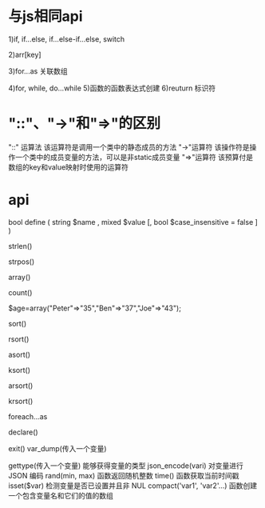 # 与js相同api
1)if, if...else, if...else-if...else, switch
<!-- 流程控制 -->
2)arr[key]
<!-- 数组访问 -->
3)for...as 关联数组
<!-- 遍历关联数组 -->
4)for, while, do...while
5)函数的函数表达式创建
6)reuturn 标识符

# "::"、"->"和"=>"的区别
"::" 运算法
该运算符是调用一个类中的静态成员的方法
"->"运算符
该操作符是操作一个类中的成员变量的方法，可以是非static成员变量
"=>"运算符
该预算付是数组的key和value映射时使用的运算符

# api
bool define ( string $name , mixed $value [, bool $case_insensitive = false ] )
<!-- 设置常量 -->
strlen() 
<!-- 函数返回字符串的长度（字节数 )-->
strpos() 
<!-- 函数用于在字符串内查找一个字符或一段指定的文本。 -->
array() 
<!-- 函数用于创建数组 -->
count() 
<!-- 函数用于返回数组的长度（元素的数量） -->
$age=array("Peter"=>"35","Ben"=>"37","Joe"=>"43");
<!-- 于创建关联数组 -->
sort() 
<!-- 对数组进行升序排列 -->
rsort() 
<!-- 对数组进行降序排列 -->
asort() 
<!-- 根据关联数组的值，对数组进行升序排列 -->
ksort() 
<!-- 根据关联数组的键，对数组进行升序排列 -->
arsort() 
<!-- 根据关联数组的值，对数组进行降序排列 -->
krsort() 
<!-- 根据关联数组的键，对数组进行降序排列 -->
foreach...as
<!-- 根据数组中每个元素来循环代码块 -->
declare()
<!-- 定义源文件编码方式 -->
exit()
var_dump(传入一个变量) 
<!-- 输出变类型和值 -->
gettype(传入一个变量) 
能够获得变量的类型
json_encode(vari)
 对变量进行 JSON 编码
rand(min, max) 
函数返回随机整数
time() 
函数获取当前时间戳
isset($var)
检测变量是否已设置并且非 NUL
compact('var1', 'var2'...) 
函数创建一个包含变量名和它们的值的数组

